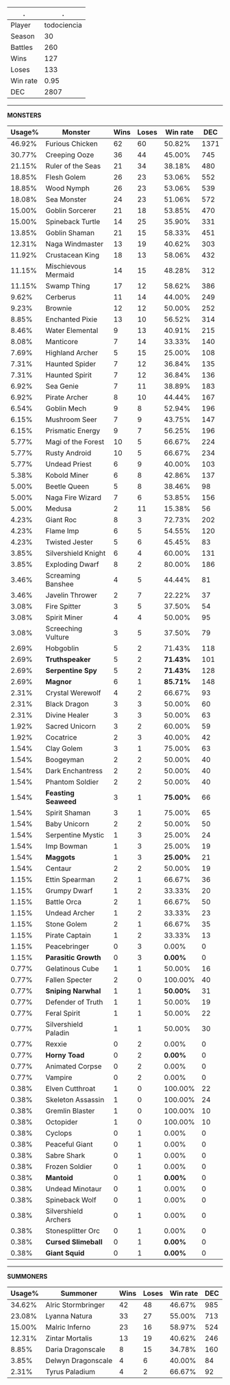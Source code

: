 .|.
|-|-
Player|todociencia
Season|30
Battles|260
Wins|127
Loses|133
Win rate|0.95
DEC|2807

---
**MONSTERS**

Usage%|Monster|Wins|Loses|Win rate|DEC|
-|-|-|-|-|-|
46.92%|Furious Chicken|62|60|50.82%|1371|
30.77%|Creeping Ooze|36|44|45.00%|745|
21.15%|Ruler of the Seas|21|34|38.18%|480|
18.85%|Flesh Golem|26|23|53.06%|552|
18.85%|Wood Nymph|26|23|53.06%|539|
18.08%|Sea Monster|24|23|51.06%|572|
15.00%|Goblin Sorcerer|21|18|53.85%|470|
15.00%|Spineback Turtle|14|25|35.90%|331|
13.85%|Goblin Shaman|21|15|58.33%|451|
12.31%|Naga Windmaster|13|19|40.62%|303|
11.92%|Crustacean King|18|13|58.06%|432|
11.15%|Mischievous Mermaid|14|15|48.28%|312|
11.15%|Swamp Thing|17|12|58.62%|386|
9.62%|Cerberus|11|14|44.00%|249|
9.23%|Brownie|12|12|50.00%|252|
8.85%|Enchanted Pixie|13|10|56.52%|314|
8.46%|Water Elemental|9|13|40.91%|215|
8.08%|Manticore|7|14|33.33%|140|
7.69%|Highland Archer|5|15|25.00%|108|
7.31%|Haunted Spider|7|12|36.84%|135|
7.31%|Haunted Spirit|7|12|36.84%|136|
6.92%|Sea Genie|7|11|38.89%|183|
6.92%|Pirate Archer|8|10|44.44%|167|
6.54%|Goblin Mech|9|8|52.94%|196|
6.15%|Mushroom Seer|7|9|43.75%|147|
6.15%|Prismatic Energy|9|7|56.25%|196|
5.77%|Magi of the Forest|10|5|66.67%|224|
5.77%|Rusty Android|10|5|66.67%|234|
5.77%|Undead Priest|6|9|40.00%|103|
5.38%|Kobold Miner|6|8|42.86%|137|
5.00%|Beetle Queen|5|8|38.46%|98|
5.00%|Naga Fire Wizard|7|6|53.85%|156|
5.00%|Medusa|2|11|15.38%|56|
4.23%|Giant Roc|8|3|72.73%|202|
4.23%|Flame Imp|6|5|54.55%|120|
4.23%|Twisted Jester|5|6|45.45%|83|
3.85%|Silvershield Knight|6|4|60.00%|131|
3.85%|Exploding Dwarf|8|2|80.00%|186|
3.46%|Screaming Banshee|4|5|44.44%|81|
3.46%|Javelin Thrower|2|7|22.22%|37|
3.08%|Fire Spitter|3|5|37.50%|54|
3.08%|Spirit Miner|4|4|50.00%|95|
3.08%|Screeching Vulture|3|5|37.50%|79|
2.69%|Hobgoblin|5|2|71.43%|118|
2.69%|**Truthspeaker**|5|2|**71.43%**|101|
2.69%|**Serpentine Spy**|5|2|**71.43%**|128|
2.69%|**Magnor**|6|1|**85.71%**|148|
2.31%|Crystal Werewolf|4|2|66.67%|93|
2.31%|Black Dragon|3|3|50.00%|60|
2.31%|Divine Healer|3|3|50.00%|63|
1.92%|Sacred Unicorn|3|2|60.00%|59|
1.92%|Cocatrice|2|3|40.00%|42|
1.54%|Clay Golem|3|1|75.00%|63|
1.54%|Boogeyman|2|2|50.00%|40|
1.54%|Dark Enchantress|2|2|50.00%|40|
1.54%|Phantom Soldier|2|2|50.00%|40|
1.54%|**Feasting Seaweed**|3|1|**75.00%**|66|
1.54%|Spirit Shaman|3|1|75.00%|65|
1.54%|Baby Unicorn|2|2|50.00%|50|
1.54%|Serpentine Mystic|1|3|25.00%|24|
1.54%|Imp Bowman|1|3|25.00%|19|
1.54%|**Maggots**|1|3|**25.00%**|21|
1.54%|Centaur|2|2|50.00%|19|
1.15%|Ettin Spearman|2|1|66.67%|36|
1.15%|Grumpy Dwarf|1|2|33.33%|20|
1.15%|Battle Orca|2|1|66.67%|50|
1.15%|Undead Archer|1|2|33.33%|23|
1.15%|Stone Golem|2|1|66.67%|35|
1.15%|Pirate Captain|1|2|33.33%|13|
1.15%|Peacebringer|0|3|0.00%|0|
1.15%|**Parasitic Growth**|0|3|**0.00%**|0|
0.77%|Gelatinous Cube|1|1|50.00%|16|
0.77%|Fallen Specter|2|0|100.00%|40|
0.77%|**Sniping Narwhal**|1|1|**50.00%**|31|
0.77%|Defender of Truth|1|1|50.00%|19|
0.77%|Feral Spirit|1|1|50.00%|22|
0.77%|Silvershield Paladin|1|1|50.00%|30|
0.77%|Rexxie|0|2|0.00%|0|
0.77%|**Horny Toad**|0|2|**0.00%**|0|
0.77%|Animated Corpse|0|2|0.00%|0|
0.77%|Vampire|0|2|0.00%|0|
0.38%|Elven Cutthroat|1|0|100.00%|22|
0.38%|Skeleton Assassin|1|0|100.00%|24|
0.38%|Gremlin Blaster|1|0|100.00%|10|
0.38%|Octopider|1|0|100.00%|10|
0.38%|Cyclops|0|1|0.00%|0|
0.38%|Peaceful Giant|0|1|0.00%|0|
0.38%|Sabre Shark|0|1|0.00%|0|
0.38%|Frozen Soldier|0|1|0.00%|0|
0.38%|**Mantoid**|0|1|**0.00%**|0|
0.38%|Undead Minotaur|0|1|0.00%|0|
0.38%|Spineback Wolf|0|1|0.00%|0|
0.38%|Silvershield Archers|0|1|0.00%|0|
0.38%|Stonesplitter Orc|0|1|0.00%|0|
0.38%|**Cursed Slimeball**|0|1|**0.00%**|0|
0.38%|**Giant Squid**|0|1|**0.00%**|0|

---
**SUMMONERS**

Usage%|Summoner|Wins|Loses|Win rate|DEC|
-|-|-|-|-|-|
34.62%|Alric Stormbringer|42|48|46.67%|985|
23.08%|Lyanna Natura|33|27|55.00%|713|
15.00%|Malric Inferno|23|16|58.97%|524|
12.31%|Zintar Mortalis|13|19|40.62%|246|
8.85%|Daria Dragonscale|8|15|34.78%|160|
3.85%|Delwyn Dragonscale|4|6|40.00%|84|
2.31%|Tyrus Paladium|4|2|66.67%|92|
